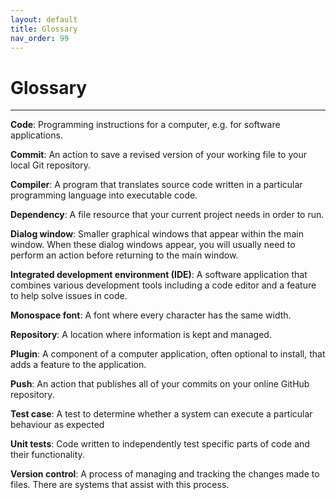 ```yaml
---
layout: default
title: Glossary
nav_order: 99
---
```


# Glossary

---
**Code**: Programming instructions for a computer, e.g. for software applications.

**Commit**: An action to save a revised version of your working file to your local Git repository.

**Compiler**: A program that translates source code written in a particular programming language into executable code.

**Dependency**: A file resource that your current project needs in order to run.

**Dialog window**: Smaller graphical windows that appear within the main window. When these dialog windows appear, you will usually need to perform an action before returning to the main window.

**Integrated development environment (IDE)**: A software application that combines various development tools including a code editor and a feature to help solve issues in code.

**Monospace font**: A font where every character has the same width. 

**Repository**: A location where information is kept and managed.

**Plugin**: A component of a computer application, often optional to install, that adds a feature to the application. 

**Push**: An action that publishes all of your commits on your online GitHub repository.

**Test case**: A test to determine whether a system can execute a particular behaviour as expected

**Unit tests**: Code written to independently test specific parts of code and their functionality. 

**Version control**: A process of managing and tracking the changes made to files. There are systems that assist with this process.
